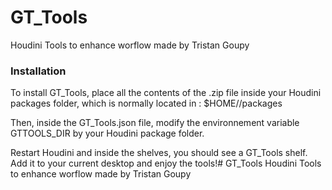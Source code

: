 # GT_Tools
 Houdini Tools to enhance worflow made by Tristan Goupy

### Installation ###
To install GT_Tools, place all the contents of the .zip file inside your Houdini packages folder, which is normally located in : $HOME/<YourHoudiniVersion>/packages

Then, inside the GT_Tools.json file, modify the environnement variable GTTOOLS_DIR by your Houdini package folder.

Restart Houdini and inside the shelves, you should see a GT_Tools shelf. Add it to your current desktop and enjoy the tools!# GT_Tools
 Houdini Tools to enhance worflow made by Tristan Goupy
